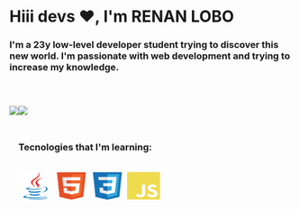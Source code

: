 <h1 align="left">Hiii devs ❤️, I'm RENAN LOBO</h1>
<h3 align="left">I'm a 23y low-level developer student trying to discover this new world. I'm passionate with web development and trying to increase my knowledge.<h3/>

<p>
  <img src="">
</p>

<div>
  <img  height="180em" src="https://github-readme-stats.vercel.app/api?username=devRenanLobo&show_icons=true&theme=great-gatsby&include_all_commits=true&count_private=true"/>
  <img align="left" height="180em" src="https://github-readme-stats.vercel.app/api/top-langs/?username=devRenanLobo&layout=compact&langs_count=16&theme=great-gatsby"/>
</div>
<br>

### Tecnologies that I'm learning:
  <div style="display: inline_block";><br>
    <img align="center" alt="Renan-Java" height="50" width="60" src="https://raw.githubusercontent.com/devicons/devicon/master/icons/java/java-original.svg">
    <img align="center" alt="Renan-HTML" height="50" width="60" src="https://raw.githubusercontent.com/devicons/devicon/master/icons/html5/html5-original.svg">
    <img align="center" alt="Renan-CSS" height="50" width="60" src="https://raw.githubusercontent.com/devicons/devicon/master/icons/css3/css3-original.svg"> 
    <img align="center" alt="Renan-Js" height="50" width="60" src="https://raw.githubusercontent.com/devicons/devicon/master/icons/javascript/javascript-plain.svg">
  </div>                                                                                           
             

